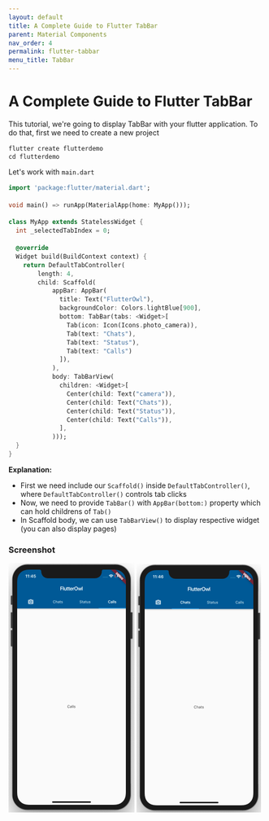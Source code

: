 ```yaml
---
layout: default
title: A Complete Guide to Flutter TabBar
parent: Material Components
nav_order: 4
permalink: flutter-tabbar
menu_title: TabBar
---
```


# A Complete Guide to Flutter TabBar

This tutorial, we're going to display TabBar with your flutter application. To do that, first we need to create a new project

    flutter create flutterdemo
    cd flutterdemo

Let's work with `main.dart`

```dart
import 'package:flutter/material.dart';

void main() => runApp(MaterialApp(home: MyApp()));

class MyApp extends StatelessWidget {
  int _selectedTabIndex = 0;

  @override
  Widget build(BuildContext context) {
    return DefaultTabController(
        length: 4,
        child: Scaffold(
            appBar: AppBar(
              title: Text("FlutterOwl"),
              backgroundColor: Colors.lightBlue[900],
              bottom: TabBar(tabs: <Widget>[
                Tab(icon: Icon(Icons.photo_camera)),
                Tab(text: "Chats"),
                Tab(text: "Status"),
                Tab(text: "Calls")
              ]),
            ),
            body: TabBarView(
              children: <Widget>[
                Center(child: Text("camera")),
                Center(child: Text("Chats")),
                Center(child: Text("Status")),
                Center(child: Text("Calls")),
              ],
            )));
  }
}
```

**Explanation:**

- First we need include our `Scaffold()` inside `DefaultTabController()`, where `DefaultTabController()` controls tab clicks
- Now, we need to provide `TabBar()` with `AppBar(bottom:)` property which can hold childrens of `Tab()`
- In Scaffold body, we can use `TabBarView()` to display respective widget (you can also display pages)


### Screenshot

<img src="/assets/images/screenshots/components/flutter-tabbar-example1.png"> <img src="/assets/images/screenshots/components/flutter-tabbar-example2.png">